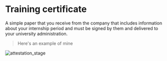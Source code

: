 # Training certificate

A simple paper that you receive from the company that includes information about your internship period and must be signed by them and delivered to your university administration.

> Here's an example of mine

![attestation_stage]()
